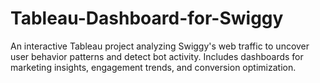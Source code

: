# Tableau-Dashboard-for-Swiggy
An interactive Tableau project analyzing Swiggy's web traffic to uncover user behavior patterns and detect bot activity. Includes dashboards for marketing insights, engagement trends, and conversion optimization.

